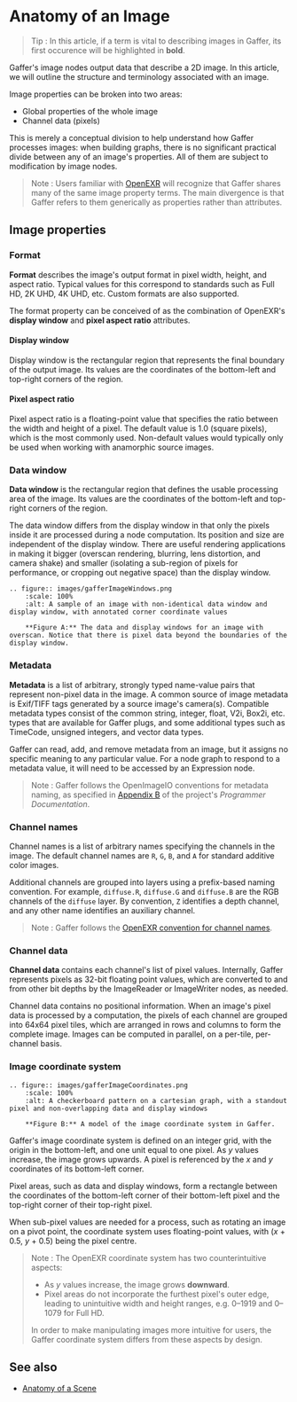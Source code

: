 # Anatomy of an Image #

> Tip :
> In this article, if a term is vital to describing images in Gaffer, its first occurence will be highlighted in **bold**.

Gaffer's image nodes output data that describe a 2D image. In this article, we will outline the structure and terminology associated with an image.

Image properties can be broken into two areas:
- Global properties of the whole image
- Channel data (pixels)

This is merely a conceptual division to help understand how Gaffer processes images: when building graphs, there is no significant practical divide between any of an image's properties. All of them are subject to modification by image nodes.

> Note :
> Users familiar with [OpenEXR](http://www.openexr.com) will recognize that Gaffer shares many of the same image property terms. The main divergence is that Gaffer refers to them generically as properties rather than attributes.


## Image properties ##

### Format ###

**Format** describes the image's output format in pixel width, height, and aspect ratio. Typical values for this correspond to standards such as Full HD, 2K UHD, 4K UHD, etc. Custom formats are also supported.

The format property can be conceived of as the combination of OpenEXR's **display window** and **pixel aspect ratio** attributes.


#### Display window ####

Display window is the rectangular region that represents the final boundary of the output image. Its values are the coordinates of the bottom-left and top-right corners of the region.


#### Pixel aspect ratio ####

Pixel aspect ratio is a floating-point value that specifies the ratio between the width and height of a pixel. The default value is 1.0 (square pixels), which is the most commonly used. Non-default values would typically only be used when working with anamorphic source images.


### Data window ###

**Data window** is the rectangular region that defines the usable processing area of the image. Its values are the coordinates of the bottom-left and top-right corners of the region.

The data window differs from the display window in that only the pixels inside it are processed during a node computation. Its position and size are independent of the display window. There are useful rendering applications in making it bigger (overscan rendering, blurring, lens distortion, and camera shake) and smaller (isolating a sub-region of pixels for performance, or cropping out negative space) than the display window.

```eval_rst
.. figure:: images/gafferImageWindows.png
    :scale: 100%
    :alt: A sample of an image with non-identical data window and display window, with annotated corner coordinate values

    **Figure A:** The data and display windows for an image with overscan. Notice that there is pixel data beyond the boundaries of the display window.
```


### Metadata ###

**Metadata** is a list of arbitrary, strongly typed name-value pairs that represent non-pixel data in the image. A common source of image metadata is Exif/TIFF tags generated by a source image's camera(s). Compatible metadata types consist of the common string, integer, float, V2i, Box2i, etc. types that are available for Gaffer plugs, and some additional types such as TimeCode, unsigned integers, and vector data types.

Gaffer can read, add, and remove metadata from an image, but it assigns no specific meaning to any particular value. For a node graph to respond to a metadata value, it will need to be accessed by an Expression node.

> Note :
> Gaffer follows the OpenImageIO conventions for metadata naming, as specified in [Appendix B](../../../../../share/doc/OpenImageIO/openimageio.pdf#page=397) of the project's _Programmer Documentation_.


### Channel names ###

Channel names is a list of arbitrary names specifying the channels in the image. The default channel names are `R`, `G`, `B`, and `A` for standard additive color images.

Additional channels are grouped into layers using a prefix-based naming convention. For example, `diffuse.R`, `diffuse.G` and `diffuse.B` are the RGB channels of the `diffuse` layer. By convention, `Z` identifies a depth channel, and any other name identifies an auxiliary channel.

> Note :
> Gaffer follows the [OpenEXR convention for channel names](http://www.openexr.com/documentation/InterpretingDeepPixels.pdf).


### Channel data ###

**Channel data** contains each channel's list of pixel values. Internally, Gaffer represents pixels as 32-bit floating point values, which are converted to and from other bit depths by the ImageReader or ImageWriter nodes, as needed.

Channel data contains no positional information. When an image's pixel data is processed by a computation, the pixels of each channel are grouped into 64x64 pixel tiles, which are arranged in rows and columns to form the complete image. Images can be computed in parallel, on a per-tile, per-channel basis.


### Image coordinate system ###

```eval_rst
.. figure:: images/gafferImageCoordinates.png
    :scale: 100%
    :alt: A checkerboard pattern on a cartesian graph, with a standout pixel and non-overlapping data and display windows

    **Figure B:** A model of the image coordinate system in Gaffer.
```

Gaffer's image coordinate system is defined on an integer grid, with the origin in the bottom-left, and one unit equal to one pixel. As _y_ values increase, the image grows upwards. A pixel is referenced by the _x_ and _y_ coordinates of its bottom-left corner.

Pixel areas, such as data and display windows, form a rectangle between the coordinates of the bottom-left corner of their bottom-left pixel and the top-right corner of their top-right pixel.

When sub-pixel values are needed for a process, such as rotating an image on a pivot point, the coordinate system uses floating-point values, with (_x_ + 0.5, _y_ + 0.5) being the pixel centre.

> Note :
> The OpenEXR coordinate system has two counterintuitive aspects:
> - As _y_ values increase, the image grows **downward**.
> - Pixel areas do not incorporate the furthest pixel's outer edge, leading to unintuitive width and height ranges, e.g. 0–1919 and 0–1079 for Full HD.
>
> In order to make manipulating images more intuitive for users, the Gaffer coordinate system differs from these aspects by design.


## See also ##

- [Anatomy of a Scene](../../WorkingWithScenes/AnatomyOfAScene/index.md)
